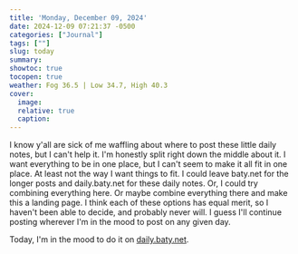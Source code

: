 ```yaml
---
title: 'Monday, December 09, 2024'
date: 2024-12-09 07:21:37 -0500
categories: ["Journal"]
tags: [""]
slug: today
summary: 
showtoc: true
tocopen: true
weather: Fog 36.5 | Low 34.7, High 40.3
cover: 
  image: 
  relative: true
  caption: 
---
```


I know y'all are sick of me waffling about where to post these little daily notes, but I can't help it. I'm honestly split right down the middle about it. I want everything to be in one place, but I can't seem to make it all fit in one place. At least not the way I want things to fit. I could leave baty.net for the longer posts and daily.baty.net for these daily notes. Or, I could try combining everything here. Or maybe combine everything there and make this a landing page. I think each of these options has equal merit, so I haven't been able to decide, and probably never will. I guess I'll continue posting wherever I'm in the mood to post on any given day.

Today, I'm in the mood to do it on [daily.baty.net](https://daily.baty.net).
